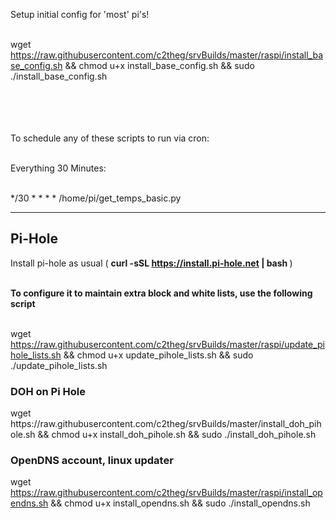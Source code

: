 Setup initial config for 'most' pi's!  <br /><br />

wget https://raw.githubusercontent.com/c2theg/srvBuilds/master/raspi/install_base_config.sh && chmod u+x install_base_config.sh && sudo ./install_base_config.sh

 <br /><br />  <br /><br />
To schedule any of these scripts to run via cron: <br /><br />

Everything 30 Minutes: <br /><br />

*/30 * * * *  /home/pi/get_temps_basic.py

<hr>
<h2>Pi-Hole</h2>

Install pi-hole as usual ( <b> curl -sSL https://install.pi-hole.net | bash </b> ) 
<br /><br />

<b>To configure it to maintain extra block and white lists, use the following script </b>
<br /><br />

wget https://raw.githubusercontent.com/c2theg/srvBuilds/master/raspi/update_pihole_lists.sh && chmod u+x update_pihole_lists.sh && sudo ./update_pihole_lists.sh


<h3>DOH on Pi Hole</h3>
wget https://raw.githubusercontent.com/c2theg/srvBuilds/master/install_doh_pihole.sh && chmod u+x install_doh_pihole.sh && sudo ./install_doh_pihole.sh


<h3>OpenDNS account, linux updater </h3>

wget https://raw.githubusercontent.com/c2theg/srvBuilds/master/raspi/install_opendns.sh && chmod u+x install_opendns.sh && sudo ./install_opendns.sh
